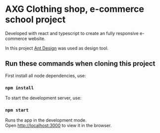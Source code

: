 # AXG Clothing shop, e-commerce school project 

Developed with react and typescript to create an fully responsive e-commerce website.

In this project [Ant Design](https://ant.design/) was used as design tool.
## Run these commands when cloning this project

First install all node dependencies, use:
### `npm install`

To start the development server, use:
### `npm start`

Runs the app in the development mode.\
Open [http://localhost:3000](http://localhost:3000) to view it in the browser.